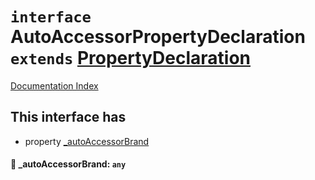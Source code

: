# `interface` AutoAccessorPropertyDeclaration `extends` [PropertyDeclaration](../interface.PropertyDeclaration/README.md)

[Documentation Index](../README.md)

## This interface has

- property [\_autoAccessorBrand](#-autoaccessorbrand-any)


#### 📄 \_autoAccessorBrand: `any`



